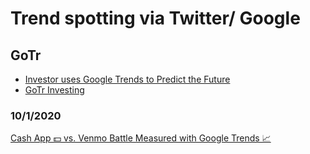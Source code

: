 # Trend spotting via Twitter/ Google


## GoTr
- [Investor uses Google Trends to Predict the Future](https://www.youtube.com/watch?v=Awv58lwU-fk)
- [GoTr Investing](https://www.youtube.com/channel/UCa7JdN-_fXemDHo3y8DsDNw)


### 10/1/2020
[Cash App 💵 vs. Venmo Battle Measured with Google Trends 📈](https://www.youtube.com/watch?v=lEBun8BbsWs)

